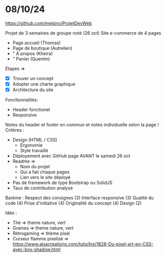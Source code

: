 # 08/10/24

https://github.com/melpiro/ProjetDevWeb

Projet de 3 semaines de groupe noté (26 oct)
Site e-commerce de 4 pages

- Page accueil (Thomas)
- Page de boutique (Autrelien)
- " À propos (Kheira)
- " Panier (Quentin)

Étapes =>

- [x] Trouver un concept
- [x] Adopter une charte graphique
- [x] Architecture du site

Fonctionnalités:

- Header fonctionel
- Responsive

Notes du header et footer en commun et notes individuelle selon la page !
Critères :

- Design (HTML / CSS)
  - Ergonomie
  - Style travaillé
- Déployement avec GitHub page AVANT le samedi 26 oct
- Readme =>
  - Nom du projet
  - Qui a fait chaque pages
  - Lien vers le site déployé
- Pas de framework de type Bootstrap ou SolidJS
- Taux de contribution analysé

Barème :
Respect des consignes (3)
Interface responsive (3)
Qualité du code (4)
Prise d'initiative (4)
Originalité du concept (4)
Design (2)

Idée :

- Thé => theme nature, vert
- Graines => theme nature, vert
- Rétrogaming => thème pixel
- Curseur flamme pixelisé => https://www.alsacreations.com/tuto/lire/1828-Du-pixel-art-en-CSS-avec-box-shadow.html
